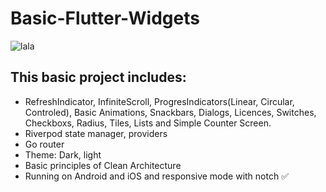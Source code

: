 # Basic-Flutter-Widgets

![lala](https://github.com/evest-dev/random-videos/assets/74104584/cf2fbd0e-ef21-4319-89f5-8956666f3410)

## This basic project includes:
- RefreshIndicator, InfiniteScroll, ProgresIndicators(Linear, Circular, Controled), Basic Animations, Snackbars, Dialogs, Licences, Switches, Checkboxs, Radius, Tiles, Lists and Simple Counter Screen.
- Riverpod state manager, providers
- Go router
- Theme: Dark, light
- Basic principles of Clean Architecture
- Running on Android and iOS and responsive mode with notch ✅

